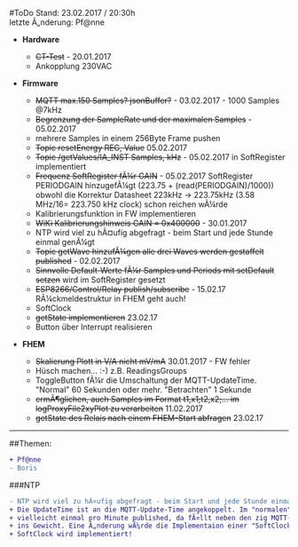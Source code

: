 #ToDo
Stand: 23.02.2017 / 20:30h  
letzte Ã„nderung: Pf@nne

- **Hardware**
  - ~~CT-Test~~ - 20.01.2017
  - Ankopplung 230VAC
  
- **Firmware**
  - ~~MQTT max.150 Samples? jsonBuffer?~~ - 03.02.2017 - 1000 Samples @7kHz
  - ~~Begrenzung der SampleRate und der maximalen Samples~~ - 05.02.2017
  - mehrere Samples in einem 256Byte Frame pushen
  - ~~Topic resetEnergy REG, Value~~ 05.02.2017
  - ~~Topic /getValues/IA_INST Samples, kHz~~ - 05.02.2017 in SoftRegister implementiert
  - ~~Frequenz SoftRegister fÃ¼r GAIN~~ - 05.02.2017 SoftRegister PERIODGAIN hinzugefÃ¼gt (223.75 + (read(PERIODGAIN)/1000)) obwohl die Korrektur Datasheet 223kHz -> 223.75kHz (3.58 MHz/16= 223.750 kHz clock) schon reichen wÃ¼rde
  - Kalibrierungsfunktion in FW implementieren
  - ~~WiKi Kalibrierungshinweis GAIN = 0x400000~~ - 30.01.2017
  - NTP wird viel zu hÃ¤ufig abgefragt - beim Start und jede Stunde einmal genÃ¼gt
  - ~~Topic getWave hinzufÃ¼gen alle drei Waves werden gestaffelt published~~ - 02.02.2017
  - ~~Sinnvolle Default-Werte fÃ¼r Samples und Periods mit setDefault setzen~~ wird im SoftRegister gesetzt
  - ~~ESP8266/Control/Relay publish/subscribe~~ - 15.02.17 RÃ¼ckmeldestruktur in FHEM geht auch!
  - SoftClock
  - ~~getState implementieren~~ 23.02.17 
  - Button über Interrupt realisieren
  
   

- **FHEM**
  - ~~Skalierung Plott in V/A nicht mV/mA~~ 30.01.2017 - FW fehler
  - Hüsch machen... :-)  z.B. ReadingsGroups
  - ToggleButton fÃ¼r die Umschaltung der MQTT-UpdateTime. "Normal" 60 Sekunden oder mehr. "Betrachten" 1 Sekunde
  - ~~ermÃ¶glichen, auch Samples im Format t1,x1;t2,x2;... im logProxyFile2xyPlot zu verarbeiten~~ 11.02.2017
  - ~~getState des Relais nach einem FHEM-Start abfragen~~ 23.02.17
  
***
##Themen:
```diff
+ Pf@nne
- Boris
```
  
###NTP
```diff
- NTP wird viel zu hÃ¤ufig abgefragt - beim Start und jede Stunde einmal genÃ¼gt
+ Die UpdateTime ist an die MQTT-Update-Time angekoppelt. Im "normalen" Betrieb werden die Messwerte 
+ vielleicht einmal pro Minute published, da fÃ¤llt neben den zig MQTT-Paketen das NTP-Paket nicht 
+ ins Gewicht. Eine Ã„nderung wÃ¼rde die Implementaion einer "SoftClock" nach sich ziehen. 
+ SoftClock wird implementiert!
```
